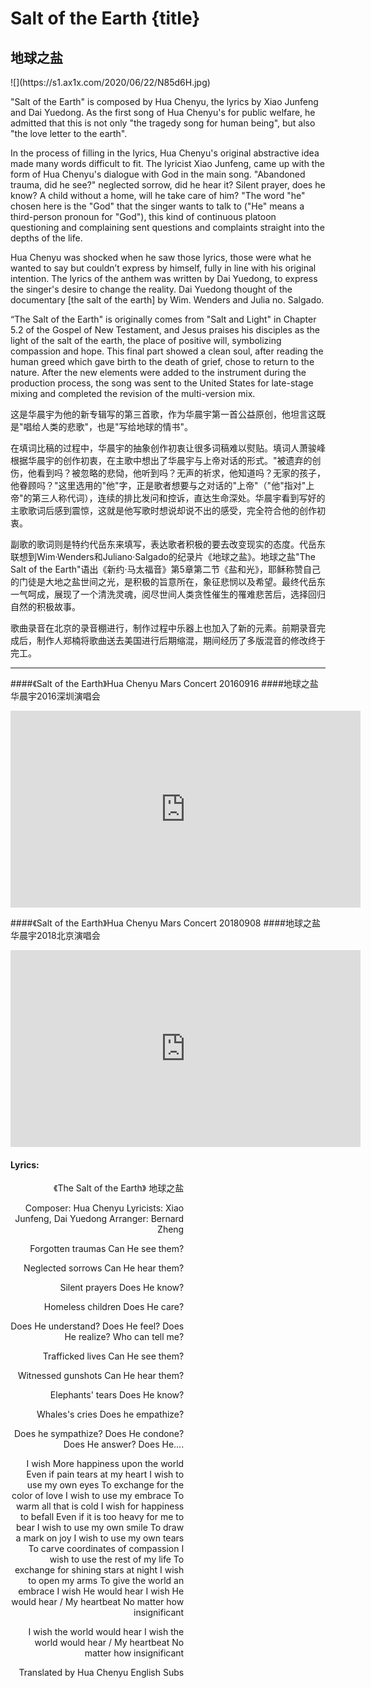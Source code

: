 # Salt of the Earth {title}
## 地球之盐

<div class="background" markdown="1">
![](https://s1.ax1x.com/2020/06/22/N85d6H.jpg)
</div>

"Salt of the Earth" is composed by Hua Chenyu, the lyrics by Xiao Junfeng and Dai Yuedong. As the first song of Hua Chenyu's for public welfare, he admitted that this is not only "the tragedy song for human being", but also "the love letter to the earth".

In the process of filling in the lyrics, Hua Chenyu's original abstractive idea made many words difficult to fit. The lyricist Xiao Junfeng, came up with the form of Hua Chenyu's dialogue with God in the main song. "Abandoned trauma, did he see?" neglected sorrow, did he hear it? Silent prayer, does he know? A child without a home, will he take care of him? "The word "he" chosen here is the "God" that the singer wants to talk to ("He" means a third-person pronoun for "God"), this kind of continuous platoon questioning and complaining sent questions and complaints straight into the depths of the life.  

Hua Chenyu was shocked when he saw those lyrics, those were what he wanted to say but couldn’t express by himself, fully in line with his original intention. The lyrics of the anthem was written by Dai Yuedong, to express the singer's desire to change the reality. Dai Yuedong thought of the documentary [the salt of the earth] by Wim. Wenders and Julia no. Salgado. 

“The Salt of the Earth" is originally comes from "Salt and Light" in Chapter 5.2 of the Gospel of New Testament, and Jesus praises his disciples as the light of the salt of the earth, the place of positive will, symbolizing compassion and hope. This final part showed a clean soul, after reading the human greed which gave birth to the death of grief, chose to return to the nature. After the new elements were added to the instrument during the production process, the song was sent to the United States for late-stage mixing and completed the revision of the multi-version mix.

这是华晨宇为他的新专辑写的第三首歌，作为华晨宇第一首公益原创，他坦言这既是"唱给人类的悲歌"，也是"写给地球的情书"。

在填词比稿的过程中，华晨宇的抽象创作初衷让很多词稿难以熨贴。填词人萧骏峰根据华晨宇的创作初衷，在主歌中想出了华晨宇与上帝对话的形式。"被遗弃的创伤，他看到吗？被忽略的悲恸，他听到吗？无声的祈求，他知道吗？无家的孩子，他眷顾吗？"这里选用的"他"字，正是歌者想要与之对话的"上帝"（"他"指对"上帝"的第三人称代词），连续的排比发问和控诉，直达生命深处。华晨宇看到写好的主歌歌词后感到震惊，这就是他写歌时想说却说不出的感受，完全符合他的创作初衷。

副歌的歌词则是特约代岳东来填写，表达歌者积极的要去改变现实的态度。代岳东联想到Wim·Wenders和Juliano·Salgado的纪录片《地球之盐》。地球之盐"The Salt of the Earth"语出《新约·马太福音》第5章第二节《盐和光》，耶稣称赞自己的门徒是大地之盐世间之光，是积极的旨意所在，象征悲悯以及希望。最终代岳东一气呵成，展现了一个清洗灵魂，阅尽世间人类贪性催生的罹难悲苦后，选择回归自然的积极故事。

歌曲录音在北京的录音棚进行，制作过程中乐器上也加入了新的元素。前期录音完成后，制作人郑楠将歌曲送去美国进行后期缩混，期间经历了多版混音的修改终于完工。

---------------------------------

####《Salt of the Earth》Hua Chenyu Mars Concert 20160916
####地球之盐 华晨宇2016深圳演唱会 

<iframe width="560" height="315" src="https://www.youtube.com/embed/5U_-mELYwQE" frameborder="0" allow="accelerometer; autoplay; encrypted-media; gyroscope; picture-in-picture" allowfullscreen></iframe>

####《Salt of the Earth》Hua Chenyu Mars Concert 20180908
####地球之盐 华晨宇2018北京演唱会 

<iframe width="560" height="315" src="https://www.youtube.com/embed/UPMqNxiSNg8" frameborder="0" allow="accelerometer; autoplay; encrypted-media; gyroscope; picture-in-picture" allowfullscreen></iframe>

#### Lyrics:
<div class="box">
<div class="lyrics" style="width: 55%; text-align: right">
《The Salt of the Earth》
       地球之盐

Composer: Hua Chenyu
Lyricists: Xiao Junfeng, Dai Yuedong
Arranger: Bernard Zheng

Forgotten traumas
Can He see them?

Neglected sorrows
Can He hear them?

Silent prayers
Does He know?

Homeless children
Does He care?

Does He understand?
Does He feel?
Does He realize?
Who can tell me?

Trafficked lives
Can He see them?

Witnessed gunshots
Can He hear them?

Elephants' tears
Does He know?

Whales's cries
Does he empathize?

Does he sympathize?
Does He condone?
Does He answer?
Does He....

I wish
More happiness upon the world
Even if pain tears at my heart
I wish to use my own eyes
To exchange for the color of love
I wish to use my embrace
To warm all that is cold
I wish for happiness to befall
Even if it is too heavy for me to bear
I wish to use my own smile
To draw a mark on joy
I wish to use my own tears
To carve coordinates of compassion
I wish to use the rest of my life
To exchange for shining stars at night
I wish to open my arms
To give the world an embrace
I wish He would hear
I wish He would hear / My heartbeat
No matter how insignificant

I wish the world would hear
I wish the world would hear / My heartbeat
No matter how insignificant

Translated by Hua Chenyu English Subs 
</div>